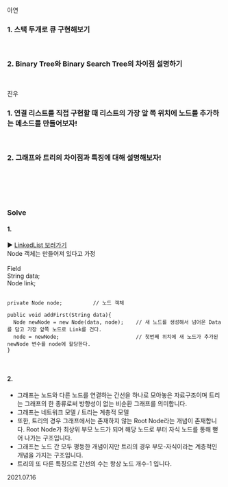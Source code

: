 아연  
### 1. 스택 두개로 큐 구현해보기   
<br>



### 2. Binary Tree와 Binary Search Tree의 차이점 설명하기  

<br>

진우  

  ### 1. 연결 리스트를 직접 구현할 때 리스트의 가장 앞 쪽 위치에 노드를 추가하는 메소드를 만들어보자!
  <br>



  ### 2. 그래프와 트리의 차이점과 특징에 대해 설명해보자!




  <br><br><br><br>


  ### Solve

  #### 1.
  :arrow_forward: [LinkedList 보러가기](./LinkedList/Readme.md)
  <br>
  Node 객체는 만들어져 있다고 가정   
  <br>
  Field  
  String data;  
  Node link;  
  ```

  private Node node;          // 노드 객체 

  public void addFirst(String data){
    Node newNode = new Node(data, node);    // 새 노드를 생성해서 넘어온 Data를 담고 가장 앞쪽 노드로 Link를 건다.
    node = newNode;                         // 첫번째 위치에 새 노드가 추가된 newNode 변수를 node에 할당한다.
  }

  ```   
  
  <br>
  
  #### 2.  
  - 그래프는 노드와 다른 노드를 연결하는 간선을 하나로 모아놓은 자료구조이며 트리는 그래프의 한 종류로써 방향성이 없는 비순환 그래프를 의미합니다.  
  - 그래프는 네트워크 모델 / 트리는 계층적 모델  
  - 또한, 트리의 경우 그래프에서는 존재하지 않는 Root Node라는 개념이 존재합니다. Root Node가 최상위 부모 노드가 되며 해당 노드로 부터 자식 노드를 통해 뻗어 나가는 구조입니다.  
  - 그래프는 노드 간 모두 평등한 개념이지만 트리의 경우 부모-자식이라는 계층적인 개념을 가지는 구조입니다.  
  - 트리의 또 다른 특징으로 간선의 수는 항상 노드 개수-1 입니다.  


  2021.07.16

  
